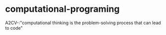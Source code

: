 # computational-programing
 A2CV-:"computational thinking is the problem-solving process that can lead to code"
